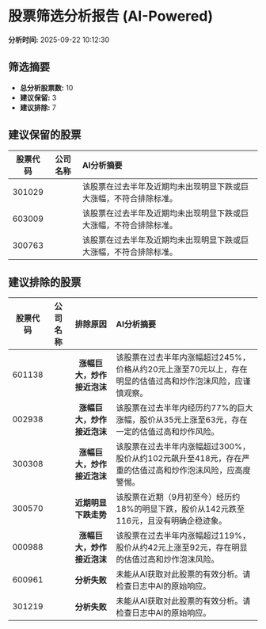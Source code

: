 # 股票筛选分析报告 (AI-Powered)

**分析时间:** 2025-09-22 10:12:30

## 筛选摘要

- **总分析股票数:** 10
- **建议保留:** 3
- **建议排除:** 7

## 建议保留的股票

| 股票代码 | 公司名称 | AI分析摘要 |
|:---:|:---:|:---|
| 301029 |  | 该股票在过去半年及近期均未出现明显下跌或巨大涨幅，不符合排除标准。 |
| 603009 |  | 该股票在过去半年及近期均未出现明显下跌或巨大涨幅，不符合排除标准。 |
| 300763 |  | 该股票在过去半年及近期均未出现明显下跌或巨大涨幅，不符合排除标准。 |

## 建议排除的股票

| 股票代码 | 公司名称 | 排除原因 | AI分析摘要 |
|:---:|:---:|:---:|:---|
| 601138 |  | **涨幅巨大，炒作接近泡沫** | 该股票在过去半年内涨幅超过245%，价格从约20元上涨至70元以上，存在明显的估值过高和炒作泡沫风险，应谨慎观察。 |
| 002938 |  | **涨幅巨大，炒作接近泡沫** | 该股票在过去半年内经历约77%的巨大涨幅，股价从35元上涨至63元，存在一定的估值过高和炒作风险。 |
| 300308 |  | **涨幅巨大，炒作接近泡沫** | 该股票在过去半年内涨幅超过300%，股价从约102元飙升至418元，存在严重的估值过高和炒作泡沫风险，应高度警惕。 |
| 300570 |  | **近期明显下跌走势** | 该股票在近期（9月初至今）经历约18%的明显下跌，股价从142元跌至116元，且没有明确企稳迹象。 |
| 000988 |  | **涨幅巨大，炒作接近泡沫** | 该股票在过去半年内涨幅超过119%，股价从约42元上涨至92元，存在明显的估值过高和炒作泡沫风险。 |
| 600961 |  | **分析失败** | 未能从AI获取对此股票的有效分析。请检查日志中AI的原始响应。 |
| 301219 |  | **分析失败** | 未能从AI获取对此股票的有效分析。请检查日志中AI的原始响应。 |
